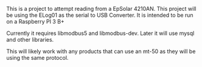 This is a project to attempt reading from a EpSolar 4210AN. This project will be
using the ELog01 as the serial to USB Converter.  It is intended to be run on a
Raspberry PI 3 B+

Currently it requires libmodbus5 and libmodbus-dev.  Later it will use mysql and
other libraries.

This will likely work with any products that can use an mt-50 as they will be
using the same protocol.
